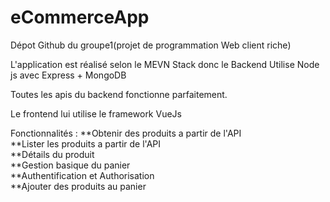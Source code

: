 # eCommerceApp
Dépot Github du groupe1(projet de programmation Web client riche) 

L'application est réalisé selon le MEVN Stack donc le Backend Utilise Node js avec Express + MongoDB

Toutes les apis du backend fonctionne parfaitement.

Le frontend lui utilise le framework VueJs

Fonctionnalités :
**Obtenir des produits a partir de l'API<br>
**Lister les produits a partir de l'API<br>
**Détails du produit<br>
**Gestion basique du panier<br>
**Authentification et Authorisation<br>
**Ajouter des produits au panier
